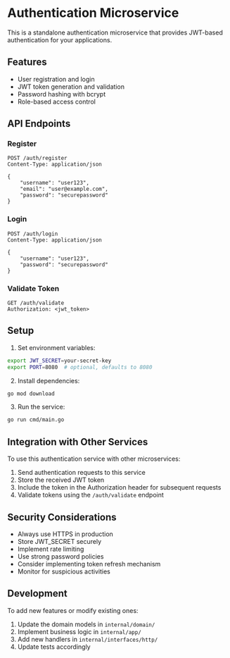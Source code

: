 # Authentication Microservice

This is a standalone authentication microservice that provides JWT-based authentication for your applications.

## Features

- User registration and login
- JWT token generation and validation
- Password hashing with bcrypt
- Role-based access control

## API Endpoints

### Register
```http
POST /auth/register
Content-Type: application/json

{
    "username": "user123",
    "email": "user@example.com",
    "password": "securepassword"
}
```

### Login
```http
POST /auth/login
Content-Type: application/json

{
    "username": "user123",
    "password": "securepassword"
}
```

### Validate Token
```http
GET /auth/validate
Authorization: <jwt_token>
```

## Setup

1. Set environment variables:
```bash
export JWT_SECRET=your-secret-key
export PORT=8080  # optional, defaults to 8080
```

2. Install dependencies:
```bash
go mod download
```

3. Run the service:
```bash
go run cmd/main.go
```

## Integration with Other Services

To use this authentication service with other microservices:

1. Send authentication requests to this service
2. Store the received JWT token
3. Include the token in the Authorization header for subsequent requests
4. Validate tokens using the `/auth/validate` endpoint

## Security Considerations

- Always use HTTPS in production
- Store JWT_SECRET securely
- Implement rate limiting
- Use strong password policies
- Consider implementing token refresh mechanism
- Monitor for suspicious activities

## Development

To add new features or modify existing ones:

1. Update the domain models in `internal/domain/`
2. Implement business logic in `internal/app/`
3. Add new handlers in `internal/interfaces/http/`
4. Update tests accordingly 